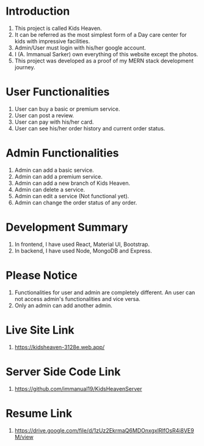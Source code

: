 # Introduction

1. This project is called Kids Heaven.
2. It can be referred as the most simplest form of a Day care center for kids with impressive facilities.
3. Admin/User must login with his/her google account.
4. I (A. Immanual Sarker) own everything of this website except the photos.
5. This project was developed as a proof of my MERN stack development journey.

# User Functionalities

1. User can buy a basic or premium service.
2. User can post a review.
3. User can pay with his/her card.
4. User can see his/her order history and current order status.

# Admin Functionalities

1. Admin can add a basic service.
2. Admin can add a premium service.
3. Admin can add a new branch of Kids Heaven.
4. Admin can delete a service.
5. Admin can edit a service (Not functional yet).
6. Admin can change the order status of any order.

# Development Summary

1. In frontend, I have used React, Material UI, Bootstrap.
2. In backend, I have used Node, MongoDB and Express.

# Please Notice

1. Functionalities for user and admin are completely different. An user can not access admin's functionalities and vice versa.
2. Only an admin can add another admin.

# Live Site Link

1. https://kidsheaven-3128e.web.app/

# Server Side Code Link

1. https://github.com/immanual19/KidsHeavenServer

# Resume Link
1. https://drive.google.com/file/d/1zUz2EkrmaQ6MDOnxgxlRlfOsR4i8VE9M/view
